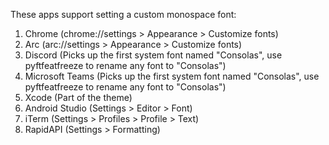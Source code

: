 These apps support setting a custom monospace font:

1. Chrome (chrome://settings > Appearance > Customize fonts)
2. Arc (arc://settings > Appearance > Customize fonts)
3. Discord (Picks up the first system font named "Consolas", use pyftfeatfreeze to rename any font to "Consolas")
4. Microsoft Teams (Picks up the first system font named "Consolas", use pyftfeatfreeze to rename any font to "Consolas")
5. Xcode (Part of the theme)
6. Android Studio (Settings > Editor > Font)
7. iTerm (Settings > Profiles > Profile > Text)
8. RapidAPI (Settings > Formatting)

